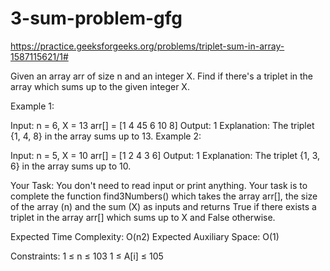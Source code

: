 # 3-sum-problem-gfg
https://practice.geeksforgeeks.org/problems/triplet-sum-in-array-1587115621/1#

Given an array arr of size n and an integer X. Find if there's a triplet in the array which sums up to the given integer X.


Example 1:

Input:
n = 6, X = 13
arr[] = [1 4 45 6 10 8]
Output:
1
Explanation:
The triplet {1, 4, 8} in 
the array sums up to 13.
Example 2:

Input:
n = 5, X = 10
arr[] = [1 2 4 3 6]
Output:
1
Explanation:
The triplet {1, 3, 6} in 
the array sums up to 10.

Your Task:
You don't need to read input or print anything. Your task is to complete the function find3Numbers() which takes the array arr[], the size of the array (n) and the sum (X) as inputs and returns True if there exists a triplet in the array arr[] which sums up to X and False otherwise.


Expected Time Complexity: O(n2)
Expected Auxiliary Space: O(1)


Constraints:
1 ≤ n ≤ 103
1 ≤ A[i] ≤ 105
